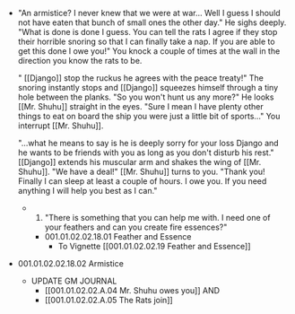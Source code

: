 - "An armistice? I never knew that we were at war… Well I guess I should not have eaten that bunch of small ones the other day." He sighs deeply. "What is done is done I guess. You can tell the rats I agree if they stop their horrible snoring so that I can finally take a nap. If you are able to get this done I owe you!" You knock a couple of times at the wall in the direction you know the rats to be. 
  
  " [[Django]] stop the ruckus he agrees with the peace treaty!" The snoring instantly stops and [[Django]] squeezes himself through a tiny hole between the planks. "So you won't hunt us any more?" He looks [[Mr. Shuhu]] straight in the eyes. "Sure I mean I have plenty other things to eat on board the ship you were just a little bit of sports…" You interrupt [[Mr. Shuhu]]. 
  
  "…what he means to say is he is deeply sorry for your loss Django and he wants to be friends with you as long as you don't disturb his rest." [[Django]] extends his muscular arm and shakes the wing of [[Mr. Shuhu]]. "We have a deal!" [[Mr. Shuhu]] turns to you. "Thank you! Finally I can sleep at least a couple of hours. I owe you. If you need anything I will help you best as I can."
	- 1. "There is something that you can help me with. I need one of your feathers and can you create fire essences?"
		- 001.01.02.02.18.01 Feather and Essence
			- To Vignette [[001.01.02.02.19 Feather and Essence]]
- 001.01.02.02.18.02 Armistice
	- UPDATE GM JOURNAL
		- [[001.01.02.02.A.04 Mr. Shuhu owes you]] AND
		- [[001.01.02.02.A.05 The Rats join]]